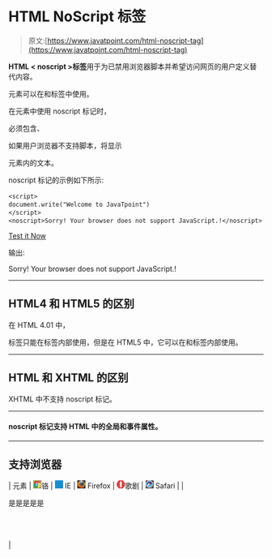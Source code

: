 # HTML NoScript 标签

> 原文:[https://www.javatpoint.com/html-noscript-tag](https://www.javatpoint.com/html-noscript-tag)

**HTML < noscript >标签**用于为已禁用浏览器脚本并希望访问网页的用户定义替代内容。

<noscript>元素可以在和标签中使用。</noscript>

在元素中使用 noscript 标记时，

<noscript>必须包含<link/>、<style>和&lt;meta&gt;标记。&lt;/root&gt;</style></noscript>

如果用户浏览器不支持脚本，将显示

<noscript>元素内的文本。</noscript>

noscript 标记的示例如下所示:

```
<script>
document.write("Welcome to JavaTpoint")
</script>
<noscript>Sorry! Your browser does not support JavaScript.!</noscript>

```

[Test it Now](https://www.javatpoint.com/oprweb/test.jsp?filename=htmlnoscripttag1)

输出:

<noscript>Sorry! Your browser does not support JavaScript.!</noscript>

* * *

## HTML4 和 HTML5 的区别

在 HTML 4.01 中，

<noscript>标签只能在标签内部使用，但是在 HTML5 中，它可以在和标签内部使用。</noscript>

* * *

## HTML 和 XHTML 的区别

XHTML 中不支持 noscript 标记。

* * *

#### noscript 标记支持 HTML 中的全局和事件属性。

* * *

## 支持浏览器

| 元素 | ![chrome browser](img/4fbdc93dc2016c5049ed108e7318df19.png)铬 | ![ie browser](img/83dd23df1fe8373fd5bf054b2c1dd88b.png) IE | ![firefox browser](img/4f001fff393888a8a807ed29b28145d1.png) Firefox | ![opera browser](img/6cad4a592cc69a052056a0577b4aac65.png)歌剧 | ![safari browser](img/a0f6a9711a92203c5dc5c127fe9c9fca.png) Safari |
| 

<noscript></td><td>是</td><td>是</td><td>是</td><td>是</td><td>是</td></tr> </table> <br/><br/> <br/><br/> </body> </html></noscript>

 |